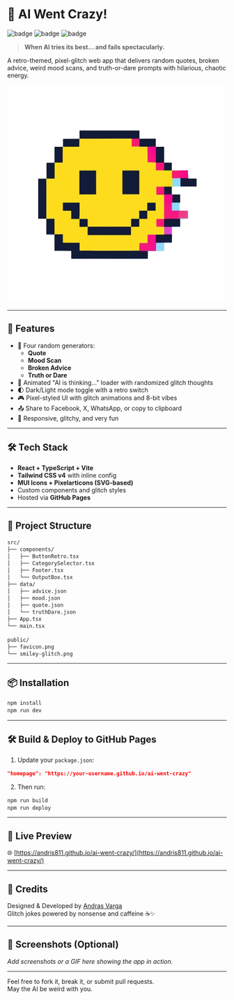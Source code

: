 # 🧠 AI Went Crazy!

![badge](https://img.shields.io/badge/Built%20With-React-blue?style=flat-square)
![badge](https://img.shields.io/badge/UI-Tailwind%20v4-teal?style=flat-square)
![badge](https://img.shields.io/badge/Made%20By-Andras%20Varga-orange?style=flat-square)

> **When AI tries its best... and fails spectacularly.**

A retro-themed, pixel-glitch web app that delivers random quotes, broken advice, weird mood scans, and truth-or-dare prompts with hilarious, chaotic energy.

![preview](public/smiley-glitch.png)

---

## 🚀 Features

- 🎲 Four random generators:
  - **Quote**
  - **Mood Scan**
  - **Broken Advice**
  - **Truth or Dare**
- 🤖 Animated "AI is thinking..." loader with randomized glitch thoughts
- 🌓 Dark/Light mode toggle with a retro switch
- 🎮 Pixel-styled UI with glitch animations and 8-bit vibes
- 📤 Share to Facebook, X, WhatsApp, or copy to clipboard
- 🧱 Responsive, glitchy, and very fun

---

## 🛠️ Tech Stack

- **React + TypeScript + Vite**
- **Tailwind CSS v4** with inline config
- **MUI Icons + Pixelarticons (SVG-based)**
- Custom components and glitch styles
- Hosted via **GitHub Pages**

---

## 🧩 Project Structure

```
src/
├── components/
│   ├── ButtonRetro.tsx
│   ├── CategorySelector.tsx
│   ├── Footer.tsx
│   └── OutputBox.tsx
├── data/
│   ├── advice.json
│   ├── mood.json
│   ├── quote.json
│   └── truthDare.json
├── App.tsx
└── main.tsx

public/
├── favicon.png
└── smiley-glitch.png
```

---

## 📦 Installation

```bash
npm install
npm run dev
```

---

## 🛠️ Build & Deploy to GitHub Pages

1. Update your `package.json`:

```json
"homepage": "https://your-username.github.io/ai-went-crazy"
```

2. Then run:

```bash
npm run build
npm run deploy
```

---

## 🎨 Live Preview

🌐 [https://andris811.github.io/ai-went-crazy/](https://andris811.github.io/ai-went-crazy/)

---

## 🧊 Credits

Designed & Developed by [Andras Varga](https://www.linkedin.com/in/andrasv89/)  
Glitch jokes powered by nonsense and caffeine ☕✨

---

## 📸 Screenshots (Optional)

*Add screenshots or a GIF here showing the app in action.*

---

Feel free to fork it, break it, or submit pull requests.  
May the AI be weird with you.
